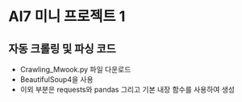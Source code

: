 <h1>AI7 미니 프로젝트 1</h1>

<h2>자동 크롤링 및 파싱 코드</h2>

- Crawling_Mwook.py 파일 다운로드
- BeautifulSoup4을 사용
- 이외 부분은 requests와 pandas 그리고 기본 내장 함수를 사용하여 생성
